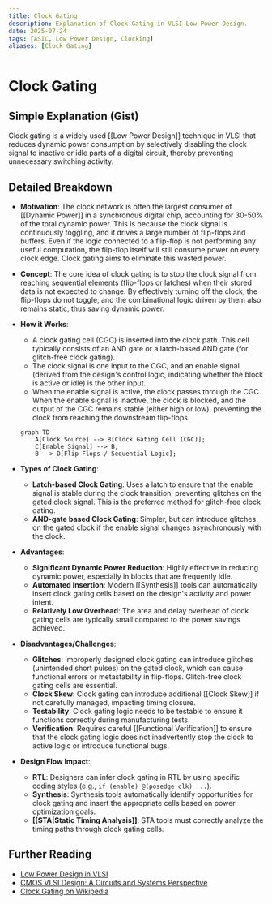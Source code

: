 ```yaml
---
title: Clock Gating
description: Explanation of Clock Gating in VLSI Low Power Design.
date: 2025-07-24
tags: [ASIC, Low Power Design, Clocking]
aliases: [Clock Gating]
---
```


# Clock Gating

## Simple Explanation (Gist)
Clock gating is a widely used [[Low Power Design]] technique in VLSI that reduces dynamic power consumption by selectively disabling the clock signal to inactive or idle parts of a digital circuit, thereby preventing unnecessary switching activity.

## Detailed Breakdown

*   **Motivation**: The clock network is often the largest consumer of [[Dynamic Power]] in a synchronous digital chip, accounting for 30-50% of the total dynamic power. This is because the clock signal is continuously toggling, and it drives a large number of flip-flops and buffers. Even if the logic connected to a flip-flop is not performing any useful computation, the flip-flop itself will still consume power on every clock edge. Clock gating aims to eliminate this wasted power.

*   **Concept**: The core idea of clock gating is to stop the clock signal from reaching sequential elements (flip-flops or latches) when their stored data is not expected to change. By effectively turning off the clock, the flip-flops do not toggle, and the combinational logic driven by them also remains static, thus saving dynamic power.

*   **How it Works**: 
    *   A clock gating cell (CGC) is inserted into the clock path. This cell typically consists of an AND gate or a latch-based AND gate (for glitch-free clock gating).
    *   The clock signal is one input to the CGC, and an enable signal (derived from the design's control logic, indicating whether the block is active or idle) is the other input.
    *   When the enable signal is active, the clock passes through the CGC. When the enable signal is inactive, the clock is blocked, and the output of the CGC remains stable (either high or low), preventing the clock from reaching the downstream flip-flops.

    ```mermaid
    graph TD
        A[Clock Source] --> B[Clock Gating Cell (CGC)];
        C[Enable Signal] --> B;
        B --> D[Flip-Flops / Sequential Logic];
    ```

*   **Types of Clock Gating**: 
    *   **Latch-based Clock Gating**: Uses a latch to ensure that the enable signal is stable during the clock transition, preventing glitches on the gated clock signal. This is the preferred method for glitch-free clock gating.
    *   **AND-gate based Clock Gating**: Simpler, but can introduce glitches on the gated clock if the enable signal changes asynchronously with the clock.

*   **Advantages**: 
    *   **Significant Dynamic Power Reduction**: Highly effective in reducing dynamic power, especially in blocks that are frequently idle.
    *   **Automated Insertion**: Modern [[Synthesis]] tools can automatically insert clock gating cells based on the design's activity and power intent.
    *   **Relatively Low Overhead**: The area and delay overhead of clock gating cells are typically small compared to the power savings achieved.

*   **Disadvantages/Challenges**: 
    *   **Glitches**: Improperly designed clock gating can introduce glitches (unintended short pulses) on the gated clock, which can cause functional errors or metastability in flip-flops. Glitch-free clock gating cells are essential.
    *   **Clock Skew**: Clock gating can introduce additional [[Clock Skew]] if not carefully managed, impacting timing closure.
    *   **Testability**: Clock gating logic needs to be testable to ensure it functions correctly during manufacturing tests.
    *   **Verification**: Requires careful [[Functional Verification]] to ensure that the clock gating logic does not inadvertently stop the clock to active logic or introduce functional bugs.

*   **Design Flow Impact**: 
    *   **RTL**: Designers can infer clock gating in RTL by using specific coding styles (e.g., `if (enable) @(posedge clk) ...`).
    *   **Synthesis**: Synthesis tools automatically identify opportunities for clock gating and insert the appropriate cells based on power optimization goals.
    *   **[[STA|Static Timing Analysis]]**: STA tools must correctly analyze the timing paths through clock gating cells.

## Further Reading

*   [Low Power Design in VLSI](https://www.vlsi-expert.com/2018/01/low-power-design-in-vlsi.html)
*   [CMOS VLSI Design: A Circuits and Systems Perspective](https://www.amazon.com/CMOS-VLSI-Design-Circuits-Perspective/dp/0321547748)
*   [Clock Gating on Wikipedia](https://en.wikipedia.org/wiki/Clock_gating)